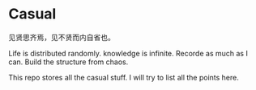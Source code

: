# Casual
见贤思齐焉，见不贤而内自省也。

Life is distributed randomly. knowledge is infinite. Recorde as much as I can. Build the structure from chaos.

This repo stores all the casual stuff. I will try to list all the points here. 

